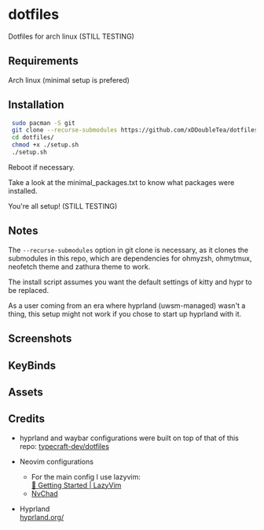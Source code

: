 # dotfiles

Dotfiles for arch linux (STILL TESTING)

## Requirements

Arch linux (minimal setup is prefered)

## Installation

```bash
 sudo pacman -S git
 git clone --recurse-submodules https://github.com/xDDoubleTea/dotfiles ~/dotfiles
 cd dotfiles/
 chmod +x ./setup.sh
 ./setup.sh
```

Reboot if necessary.

Take a look at the minimal_packages.txt to know what packages were installed.

You're all setup! (STILL TESTING)

## Notes

The `--recurse-submodules` option in git clone is necessary, as it clones the submodules in this repo, which are dependencies for ohmyzsh, ohmytmux, neofetch theme and zathura theme to work.

The install script assumes you want the default settings of kitty and hypr to be replaced.

As a user coming from an era where hyprland (uwsm-managed) wasn't a thing, this setup might not work if you chose to start up hyprland with it.

## Screenshots

## KeyBinds

## Assets

## Credits

- hyprland and waybar configurations were built on top of that of this repo: [typecraft-dev/dotfiles](https://github.com/typecraft-dev/dotfiles)

- Neovim configurations  
  - For the main config I use lazyvim:  
    [🚀 Getting Started | LazyVim](https://www.lazyvim.org/)  
  - [NvChad](https://nvchad.com/)

- Hyprland  
[hyprland.org/](about:blank)
